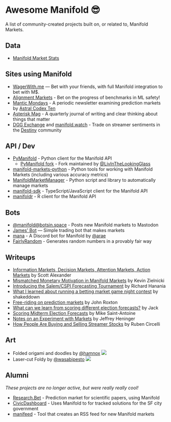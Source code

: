 # Awesome Manifold 😎

A list of community-created projects built on, or related to, Manifold Markets.

## Data

- [Manifold Market Stats](https://wasabipesto.com/jupyter/manifold/)

## Sites using Manifold

- [WagerWith.me](https://www.wagerwith.me/) — Bet with your friends, with full Manifold integration to bet with M$.
- [Alignment Markets](https://alignmentmarkets.com/) - Bet on the progress of benchmarks in ML safety!
- [Mantic Mondays](https://astralcodexten.substack.com/p/mantic-monday-twitter-chaos-edition) - A periodic newsletter examining prediction markets by [Astral Codex Ten](https://astralcodexten.substack.com/)
- [Asterisk Mag](https://asteriskmag.com/issues/1/modeling-the-end-of-monkeypox) - A quarterly journal of writing and clear thinking about things that matter
- [DGG Exchange](https://www.dgg.exchange/) and [manifold.watch](https://manifold.watch) - Trade on streamer sentiments in the [Destiny](https://www.destiny.gg/) community

## API / Dev

- [PyManifold](https://github.com/bcongdon/PyManifold) - Python client for the Manifold API
  - [PyManifold fork](https://github.com/LivInTheLookingGlass/PyManifold/) - Fork maintained by [@LivInTheLookingGlass](https://manifold.markets/LivInTheLookingGlass)
- [manifold-markets-python](https://github.com/vluzko/manifold-markets-python) - Python tools for working with Manifold Markets (including various accuracy metrics)
- [ManifoldMarketManager](https://github.com/LivInTheLookingGlass/ManifoldMarketManager) - Python script and library to automatically manage markets
- [manifold-sdk](https://github.com/keriwarr/manifold-sdk) - TypeScript/JavaScript client for the Manifold API
- [manifoldr](https://github.com/jcblsn/manifoldr) - R client for the Manifold API

## Bots

- [@manifold@botsin.space](https://botsin.space/@manifold) - Posts new Manifold markets to Mastodon
- [James' Bot](https://github.com/manifoldmarkets/market-maker) — Simple trading bot that makes markets
- [mana](https://github.com/AnnikaCodes/mana) - A Discord bot for Manifold by [@arae](https://manifold.markets/arae)
- [FairlyRandom](https://github.com/u0s41v/FairlyRandom/) - Generates random numbers in a provably fair way

## Writeups

- [Information Markets, Decision Markets, Attention Markets, Action Markets](https://astralcodexten.substack.com/p/information-markets-decision-markets) by Scott Alexander
- [Mismatched Monetary Motivation in Manifold Markets](https://kevin.zielnicki.com/2022/02/17/manifold/) by Kevin Zielnicki
- [Introducing the Salem/CSPI Forecasting Tournament](https://www.cspicenter.com/p/introducing-the-salemcspi-forecasting) by Richard Hanania
- [What I learned about running a betting market game night contest](https://shakeddown.wordpress.com/2022/08/04/what-i-learned-about-running-a-betting-market-game-night-contest/) by shakeddown
- [Free-riding on prediction markets](https://pedunculate.substack.com/p/free-riding-on-prediction-markets) by John Roxton
- [What can we learn from scoring different election forecasts?](https://firstsigma.substack.com/p/midterm-elections-forecast-comparison-analysis) by Jack
- [Scoring Midterm Election Forecasts](https://mikesaintantoine.substack.com/p/scoring-midterm-election-forecasts) by Mike Saint-Antoine
- [Notes on an Experiment with Markets](https://aiimpacts.org/notes-on-an-experiment-with-markets/) by Jeffrey Heninger
- [How People Are Buying and Selling Streamer Stocks](https://epicstream.com/article/manifold-markets-how-people-are-buying-and-selling-streamer-stocks) by Ruben Circelli

## Art

- Folded origami and doodles by [@hamnox](https://manifold.markets/hamnox) ![](https://i.imgur.com/nVGY4pL.png)
- Laser-cut Foldy by [@wasabipesto](https://manifold.markets/wasabipesto) ![](https://i.imgur.com/g9S6v3P.jpg)

## Alumni

_These projects are no longer active, but were really really cool!_

- [Research.Bet](https://research.bet/) - Prediction market for scientific papers, using Manifold
- [CivicDashboard](https://civicdash.org/dashboard) - Uses Manifold to for tracked solutions for the SF city government
- [manifeed](https://github.com/joy-void-joy/manifeed) - Tool that creates an RSS feed for new Manifold markets

